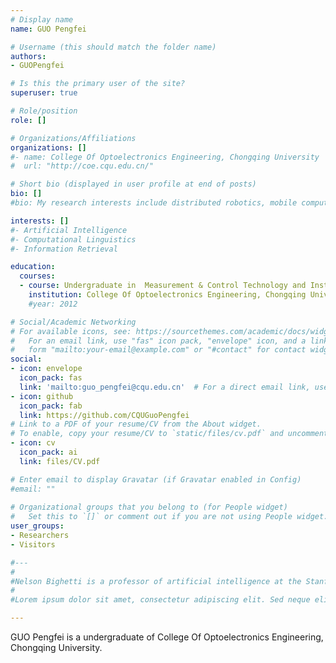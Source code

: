 ```yaml
---
# Display name
name: GUO Pengfei

# Username (this should match the folder name)
authors:
- GUOPengfei

# Is this the primary user of the site?
superuser: true

# Role/position
role: []

# Organizations/Affiliations
organizations: []
#- name: College Of Optoelectronics Engineering, Chongqing University
#  url: "http://coe.cqu.edu.cn/"

# Short bio (displayed in user profile at end of posts)
bio: []
#bio: My research interests include distributed robotics, mobile computing and programmable matter.

interests: []
#- Artificial Intelligence
#- Computational Linguistics
#- Information Retrieval

education:
  courses:
  - course: Undergraduate in  Measurement & Control Technology and Instruments
    institution: College Of Optoelectronics Engineering, Chongqing University
    #year: 2012

# Social/Academic Networking
# For available icons, see: https://sourcethemes.com/academic/docs/widgets/#icons
#   For an email link, use "fas" icon pack, "envelope" icon, and a link in the
#   form "mailto:your-email@example.com" or "#contact" for contact widget.
social:
- icon: envelope
  icon_pack: fas
  link: 'mailto:guo_pengfei@cqu.edu.cn'  # For a direct email link, use "mailto:test@example.org".
- icon: github
  icon_pack: fab
  link: https://github.com/CQUGuoPengfei
# Link to a PDF of your resume/CV from the About widget.
# To enable, copy your resume/CV to `static/files/cv.pdf` and uncomment the lines below.  
- icon: cv
  icon_pack: ai
  link: files/CV.pdf

# Enter email to display Gravatar (if Gravatar enabled in Config)
#email: ""
  
# Organizational groups that you belong to (for People widget)
#   Set this to `[]` or comment out if you are not using People widget.  
user_groups:
- Researchers
- Visitors

#---
#
#Nelson Bighetti is a professor of artificial intelligence at the Stanford AI Lab. His research interests include distributed robotics, mobile computing and programmable matter. He leads the Robotic Neurobiology group, which develops self-reconfiguring robots, systems of self-organizing robots, and mobile sensor networks.
#
#Lorem ipsum dolor sit amet, consectetur adipiscing elit. Sed neque elit, tristique placerat feugiat ac, facilisis vitae arcu. Proin eget egestas augue. Praesent ut sem nec arcu pellentesque aliquet. Duis dapibus diam vel metus tempus vulputate. 

---
```


GUO Pengfei is a undergraduate of College Of Optoelectronics Engineering, Chongqing University.